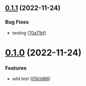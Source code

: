 ## [0.1.1](https://github.com/baumrock/test/compare/v0.1.0...v0.1.1) (2022-11-24)


### Bug Fixes

* testing ([70a71bf](https://github.com/baumrock/test/commit/70a71bf96d59e5ea6e094a76252fe1dfbaadc5a4))



# [0.1.0](https://github.com/baumrock/test/compare/05b1d86c309f0cfc6f5334b8e54735bb44a3efb6...v0.1.0) (2022-11-24)


### Features

* add test ([05b1d86](https://github.com/baumrock/test/commit/05b1d86c309f0cfc6f5334b8e54735bb44a3efb6))



